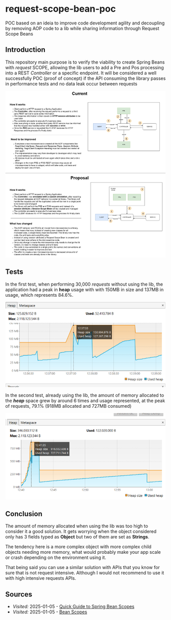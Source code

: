 # request-scope-bean-poc
POC based on an ideia to improve code development agility and decoupling by removing AOP code to a lib while sharing 
information through Request Scope Beans

## Introduction
This repository main purpose is to verify the viability to create Spring Beans with _request_ SCOPE, allowing the lib 
users to add a Pre and Pos processing into a REST _Controller_ or a specific endpoint. 
It will be considered a well successfully POC (proof of concept) if the API consuming the library passes in performance
tests and no data leak occur between requests

<img src="./docs/annotation-poc-pre-pos-en-us.drawio.png">

## Tests

In the first test, when performing 30,000 _requests_ without using the lib, the application had a peak in **heap** usage with
with 150MB in size and 137MB in usage, which represents 84.6%.

<img src="./docs/heap-without-lib.png">

In the second test, already using the lib, the amount of memory allocated to the **_heap_** space grew by around 6 times
and usage represented, at the peak of requests, 79.1% (918MB allocated and 727MB consumed)

<img src="./docs/heap-with-lib.png">

## Conclusion

The amount of memory allocated when using the lib was too high to consider it a good solution. It gets worrying when the
object considered only has 3 fields typed as **Object** but two of them are set as **Strings**.

The tendency here is a more complex object with more complex child objects needing more memory, what would probably make 
your app scale or crash depending on the environment using it. 

That being said you can use a similar solution with APIs that you know for sure that is not request intensive. 
Although I would not recommend to use it with high intensive requests APIs.

## Sources

- _Visited:_ 2025-01-05 - [Quick Guide to Spring Bean Scopes](https://www.baeldung.com/spring-bean-scopes)
- _Visited:_ 2025-01-05 - [Bean Scopes](https://docs.spring.io/spring-framework/reference/core/beans/factory-scopes.html)